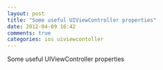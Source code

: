 ```yaml
---
layout: post
title: "Some useful UIViewController properties"
date: 2012-04-09 16:42
comments: true
categories: ios uiviewcontoller
---
```


Some useful UIViewController properties

